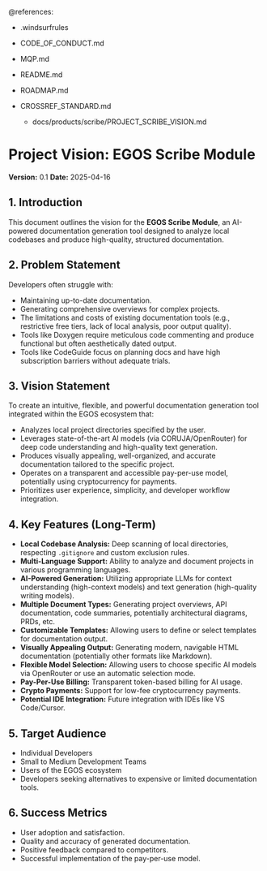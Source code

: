 @references:
- .windsurfrules
- CODE_OF_CONDUCT.md
- MQP.md
- README.md
- ROADMAP.md
- CROSSREF_STANDARD.md

  - docs/products/scribe/PROJECT_SCRIBE_VISION.md

# Project Vision: EGOS Scribe Module

**Version:** 0.1
**Date:** 2025-04-16

## 1. Introduction

This document outlines the vision for the **EGOS Scribe Module**, an AI-powered documentation generation tool designed to analyze local codebases and produce high-quality, structured documentation.

## 2. Problem Statement

Developers often struggle with:
*   Maintaining up-to-date documentation.
*   Generating comprehensive overviews for complex projects.
*   The limitations and costs of existing documentation tools (e.g., restrictive free tiers, lack of local analysis, poor output quality).
*   Tools like Doxygen require meticulous code commenting and produce functional but often aesthetically dated output.
*   Tools like CodeGuide focus on planning docs and have high subscription barriers without adequate trials.

## 3. Vision Statement

To create an intuitive, flexible, and powerful documentation generation tool integrated within the EGOS ecosystem that:
*   Analyzes local project directories specified by the user.
*   Leverages state-of-the-art AI models (via CORUJA/OpenRouter) for deep code understanding and high-quality text generation.
*   Produces visually appealing, well-organized, and accurate documentation tailored to the specific project.
*   Operates on a transparent and accessible pay-per-use model, potentially using cryptocurrency for payments.
*   Prioritizes user experience, simplicity, and developer workflow integration.

## 4. Key Features (Long-Term)

*   **Local Codebase Analysis:** Deep scanning of local directories, respecting `.gitignore` and custom exclusion rules.
*   **Multi-Language Support:** Ability to analyze and document projects in various programming languages.
*   **AI-Powered Generation:** Utilizing appropriate LLMs for context understanding (high-context models) and text generation (high-quality writing models).
*   **Multiple Document Types:** Generating project overviews, API documentation, code summaries, potentially architectural diagrams, PRDs, etc.
*   **Customizable Templates:** Allowing users to define or select templates for documentation output.
*   **Visually Appealing Output:** Generating modern, navigable HTML documentation (potentially other formats like Markdown).
*   **Flexible Model Selection:** Allowing users to choose specific AI models via OpenRouter or use an automatic selection mode.
*   **Pay-Per-Use Billing:** Transparent token-based billing for AI usage.
*   **Crypto Payments:** Support for low-fee cryptocurrency payments.
*   **Potential IDE Integration:** Future integration with IDEs like VS Code/Cursor.

## 5. Target Audience

*   Individual Developers
*   Small to Medium Development Teams
*   Users of the EGOS ecosystem
*   Developers seeking alternatives to expensive or limited documentation tools.

## 6. Success Metrics

*   User adoption and satisfaction.
*   Quality and accuracy of generated documentation.
*   Positive feedback compared to competitors.
*   Successful implementation of the pay-per-use model.